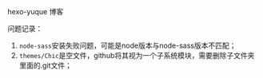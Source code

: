 hexo-yuque 博客

问题记录：

1. `node-sass`安装失败问题，可能是node版本与node-sass版本不匹配；
2. `themes/Chic`是空文件，github将其视为一个子系统模块，需要删除子文件夹里面的.git文件；